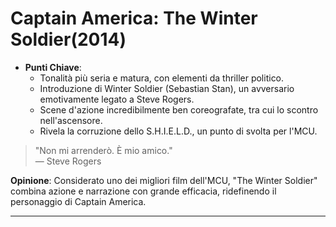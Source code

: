 # Captain America: The Winter Soldier(2014)

- **Punti Chiave**: 
  - Tonalità più seria e matura, con elementi da thriller politico.
  - Introduzione di Winter Soldier (Sebastian Stan), un avversario emotivamente legato a Steve Rogers.
  - Scene d'azione incredibilmente ben coreografate, tra cui lo scontro nell'ascensore.
  - Rivela la corruzione dello S.H.I.E.L.D., un punto di svolta per l'MCU.

> "Non mi arrenderò. È mio amico."  
> — Steve Rogers

**Opinione**: Considerato uno dei migliori film dell'MCU, "The Winter Soldier" combina azione e narrazione con grande efficacia, ridefinendo il personaggio di Captain America.

---